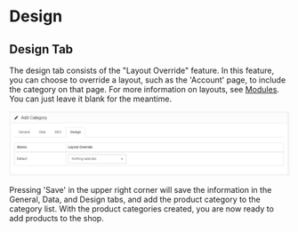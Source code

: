 Design
======

Design Tab
----------

The design tab consists of the "Layout Override" feature. In this feature, you can choose to override a layout, such as the 'Account' page, to include the category on that page. For more information on layouts, see [Modules](docs/user-manual/extensions/modules/overview). You can just leave it blank for the meantime.

![categories design](_images/categories-design.png)

Pressing 'Save' in the upper right corner will save the information in the General, Data, and Design tabs, and add the product category to the category list. With the product categories created, you are now ready to add products to the shop.
